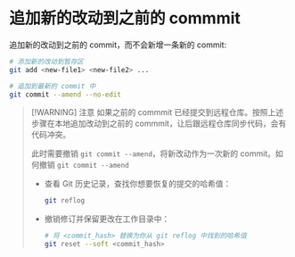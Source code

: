 # 追加新的改动到之前的 commmit

追加新的改动到之前的 commit，而不会新增一条新的 commit:

```sh
# 添加新的改动到暂存区
git add <new-file1> <new-file2> ...

# 追加到最新的 commit 中
git commit --amend --no-edit
```

> [!WARNING] 注意
> 如果之前的 commmit 已经提交到远程仓库。按照上述步骤在本地追加改动到之前的 commmit，让后跟远程仓库同步代码，会有代码冲突。
>
> 此时需要撤销 `git commit --amend`，将新改动作为一次新的 commit。如何撤销 `git commit --amend`
> - 查看 Git 历史记录，查找你想要恢复的提交的哈希值：
>
>   ```bash
>   git reflog
>   ```
> - 撤销修订并保留更改在工作目录中：
>
>   ```bash
>   # 将 <commit_hash> 替换为你从 git reflog 中找到的哈希值
>   git reset --soft <commit_hash>
>   ```

